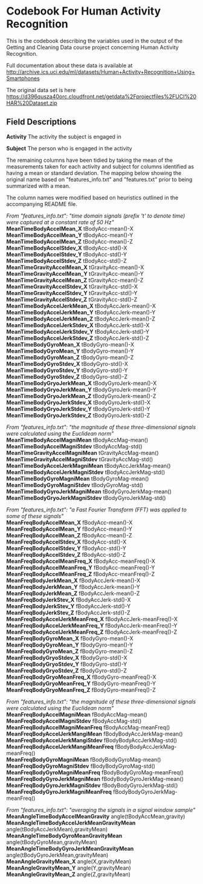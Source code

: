 Codebook For Human Activity Recognition
=======================================

This is the codebook describing the variables used in the output of the Getting
and Cleaning Data course project concerning Human Activity Recognition.

Full documentation about these data is available at
http://archive.ics.uci.edu/ml/datasets/Human+Activity+Recognition+Using+Smartphones 

The original data set is here
https://d396qusza40orc.cloudfront.net/getdata%2Fprojectfiles%2FUCI%20HAR%20Dataset.zip

Field Descriptions
------------------

**Activity**
The activity the subject is engaged in

**Subject**
The person who is engaged in the activity

The remaining columns have been tidied by taking the mean of the measurements taken for each activity and subject for columns identified as having a mean or standard deviation. The mapping below showing the original name based on "features_info.txt" and "features.txt" prior to being summarized with a mean.

The column names were modified based on heuristics outlined in the accompanying README file.

*From "features_info.txt": "time domain signals (prefix 't' to denote time) were
captured at a constant rate of 50 Hz"*  
**MeanTimeBodyAccelMean_X**                    tBodyAcc-mean()-X  
**MeanTimeBodyAccelMean_Y**                    tBodyAcc-mean()-Y  
**MeanTimeBodyAccelMean_Z**                    tBodyAcc-mean()-Z  
**MeanTimeBodyAccelStdev_X**                     tBodyAcc-std()-X  
**MeanTimeBodyAccelStdev_Y**                     tBodyAcc-std()-Y  
**MeanTimeBodyAccelStdev_Z**                     tBodyAcc-std()-Z  
**MeanTimeGravityAccelMean_X**                 tGravityAcc-mean()-X  
**MeanTimeGravityAccelMean_Y**                 tGravityAcc-mean()-Y  
**MeanTimeGravityAccelMean_Z**                 tGravityAcc-mean()-Z  
**MeanTimeGravityAccelStdev_X**                  tGravityAcc-std()-X  
**MeanTimeGravityAccelStdev_Y**                  tGravityAcc-std()-Y  
**MeanTimeGravityAccelStdev_Z**                  tGravityAcc-std()-Z  
**MeanTimeBodyAccelJerkMean_X**                tBodyAccJerk-mean()-X  
**MeanTimeBodyAccelJerkMean_Y**                tBodyAccJerk-mean()-Y  
**MeanTimeBodyAccelJerkMean_Z**                tBodyAccJerk-mean()-Z  
**MeanTimeBodyAccelJerkStdev_X**                 tBodyAccJerk-std()-X  
**MeanTimeBodyAccelJerkStdev_Y**                 tBodyAccJerk-std()-Y  
**MeanTimeBodyAccelJerkStdev_Z**                 tBodyAccJerk-std()-Z  
**MeanTimeBodyGyroMean_X**                   tBodyGyro-mean()-X  
**MeanTimeBodyGyroMean_Y**                   tBodyGyro-mean()-Y  
**MeanTimeBodyGyroMean_Z**                   tBodyGyro-mean()-Z  
**MeanTimeBodyGyroStdev_X**                    tBodyGyro-std()-X  
**MeanTimeBodyGyroStdev_Y**                    tBodyGyro-std()-Y  
**MeanTimeBodyGyroStdev_Z**                    tBodyGyro-std()-Z  
**MeanTimeBodyGryoJerkMean_X**               tBodyGyroJerk-mean()-X  
**MeanTimeBodyGryoJerkMean_Y**               tBodyGyroJerk-mean()-Y  
**MeanTimeBodyGryoJerkMean_Z**               tBodyGyroJerk-mean()-Z  
**MeanTimeBodyGryoJerkStdev_X**                tBodyGyroJerk-std()-X  
**MeanTimeBodyGryoJerkStdev_Y**                tBodyGyroJerk-std()-Y  
**MeanTimeBodyGryoJerkStdev_Z**                tBodyGyroJerk-std()-Z  

*From "features_info.txt": "the magnitude of these three-dimensional signals were calculated using the Euclidean norm"*  
**MeanTimeBodyAccelMagniMean**                   tBodyAccMag-mean()  
**MeanTimeBodyAccelMagniStdev**                    tBodyAccMag-std()  
**MeanTimeGravityAccelMagniMean**                tGravityAccMag-mean()  
**MeanTimeGravityAccelMagniStdev**                 tGravityAccMag-std()  
**MeanTimeBodyAccelJerkMagniMean**               tBodyAccJerkMag-mean()  
**MeanTimeBodyAccelJerkMagniStdev**                tBodyAccJerkMag-std()  
**MeanTimeBodyGyroMagniMean**                  tBodyGyroMag-mean()  
**MeanTimeBodyGyroMagniStdev**                   tBodyGyroMag-std()  
**MeanTimeBodyGyroJerkMagniMean**              tBodyGyroJerkMag-mean()  
**MeanTimeBodyGryoJerkMagniStdev**               tBodyGyroJerkMag-std()  

*From "features_info.txt": "a Fast Fourier Transform (FFT) was applied to some of these signals"*  
**MeanFreqBodyAccelMean_X**                    fBodyAcc-mean()-X  
**MeanFreqBodyAccelMean_Y**                    fBodyAcc-mean()-Y  
**MeanFreqBodyAccelMean_Z**                    fBodyAcc-mean()-Z  
**MeanFreqBodyAccelStdev_X**                     fBodyAcc-std()-X  
**MeanFreqBodyAccelStdev_Y**                     fBodyAcc-std()-Y  
**MeanFreqBodyAccelStdev_Z**                     fBodyAcc-std()-Z  
**MeanFreqBodyAccelMeanFreq_X**                fBodyAcc-meanFreq()-X  
**MeanFreqBodyAccelMeanFreq_Y**                fBodyAcc-meanFreq()-Y  
**MeanFreqBodyAccelMeanFreq_Z**                fBodyAcc-meanFreq()-Z  
**MeanFreqBodyJerkMean_X**                fBodyAccJerk-mean()-X  
**MeanFreqBodyJerkMean_Y**                fBodyAccJerk-mean()-Y  
**MeanFreqBodyJerkMean_Z**                fBodyAccJerk-mean()-Z  
**MeanFreqBodyJerkStev_X**                 fBodyAccJerk-std()-X  
**MeanFreqBodyJerkStev_Y**                 fBodyAccJerk-std()-Y  
**MeanFreqBodyJerkStev_Z**                 fBodyAccJerk-std()-Z  
**MeanFreqBodyAccelJerkMeanFreq_X**            fBodyAccJerk-meanFreq()-X  
**MeanFreqBodyAccelJerkMeanFreq_Y**            fBodyAccJerk-meanFreq()-Y  
**MeanFreqBodyAccelJerkMeanFreq_Z**            fBodyAccJerk-meanFreq()-Z  
**MeanFreqBodyGyroMean_X**                   fBodyGyro-mean()-X  
**MeanFreqBodyGyroMean_Y**                   fBodyGyro-mean()-Y  
**MeanFreqBodyGyroMean_Z**                   fBodyGyro-mean()-Z  
**MeanFreqBodyGryoStdev_X**                    fBodyGyro-std()-X  
**MeanFreqBodyGryoStdev_Y**                    fBodyGyro-std()-Y  
**MeanFreqBodyGryoStdev_Z**                    fBodyGyro-std()-Z  
**MeanFreqBodyGryoMeanFreq_X**               fBodyGyro-meanFreq()-X  
**MeanFreqBodyGryoMeanFreq_Y**               fBodyGyro-meanFreq()-Y  
**MeanFreqBodyGryoMeanFreq_Z**               fBodyGyro-meanFreq()-Z  

*From "features_info.txt": "the magnitude of these three-dimensional signals were calculated using the Euclidean norm"*  
**MeanFreqBodyAccelMagniMean**                   fBodyAccMag-mean()  
**MeanFreqBodyAccelMagniStdev**                    fBodyAccMag-std()  
**MeanFreqBodyAccelMagniMeanFreq**               fBodyAccMag-meanFreq()  
**MeanFreqBodyAccelJerkMangiMean**           fBodyBodyAccJerkMag-mean()  
**MeanFreqBodyAccelJerkMangiStdev**            fBodyBodyAccJerkMag-std()  
**MeanFreqBodyAccelJerkMangiMeanFreq**       fBodyBodyAccJerkMag-meanFreq()  
**MeanFreqBodyGyroMagniMean**              fBodyBodyGyroMag-mean()  
**MeanFreqBodyGyroMagniStdev**               fBodyBodyGyroMag-std()  
**MeanFreqBodyGyroMagniMeanFreq**          fBodyBodyGyroMag-meanFreq()  
**MeanFreqBodyGyroJerkMagniMean**          fBodyBodyGyroJerkMag-mean()  
**MeanFreqBodyGyroJerkMagniStdev**           fBodyBodyGyroJerkMag-std()  
**MeanFreqBodyGyroJerkMagniMeanFreq**      fBodyBodyGyroJerkMag-meanFreq()  

*From "features_info.txt": "averaging the signals in a signal window sample"*  
**MeanAngleTimeBodyAccelMeanGravity**          angle(tBodyAccMean,gravity)  
**MeanAngleTimeBodyAccelJerkMeanGravityMean** angle(tBodyAccJerkMean),gravityMean)  
**MeanAngleTimeBodyGyroMeanGravityMean**     angle(tBodyGyroMean,gravityMean)  
**MeanAngleTimeBodyGyroJerkMeanGravityMean** angle(tBodyGyroJerkMean,gravityMean)  
**MeanAngleGravityMean_X**                 angle(X,gravityMean)  
**MeanAngleGravityMean_Y**                 angle(Y,gravityMean)  
**MeanAngleGravityMean_Z**                 angle(Z,gravityMean)  
